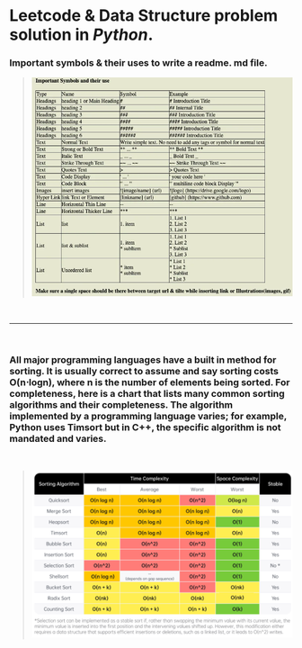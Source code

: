 # **Leetcode** & **Data Structure** problem solution in _Python_.

### Important **symbols** & their uses to write a readme. md file.

 >![image](Images/readme_sybmols.png)

<br />

***

<br />

### All major programming languages have a built in method for sorting. It is usually correct to assume and say sorting costs O(n⋅logn), where n is the number of elements being sorted. For completeness, here is a chart that lists many common sorting algorithms and their completeness. The algorithm implemented by a programming language varies; for example, Python uses Timsort but in C++, the specific algorithm is not mandated and varies. 
<br />

  >![image](Images/sorting-algorithm-complexity.png)

<br />

### 

